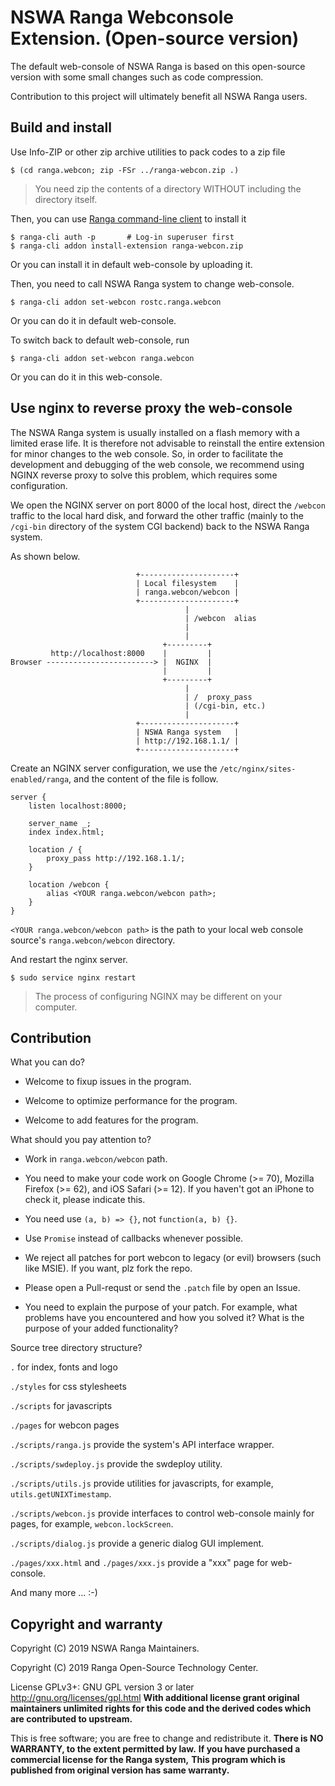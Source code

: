# NSWA Ranga Webconsole Extension. (Open-source version)

The default web-console of NSWA Ranga is based on this open-source version with some small changes such as code compression.

Contribution to this project will ultimately benefit all NSWA Ranga users.

## Build and install

Use Info-ZIP or other zip archive utilities to pack codes to a zip file

```
$ (cd ranga.webcon; zip -FSr ../ranga-webcon.zip .)
```

> You need zip the contents of a directory WITHOUT including the directory itself.

Then, you can use [Ranga command-line client](https://github.com/glider0/ranga-client/) to install it

```
$ ranga-cli auth -p       # Log-in superuser first
$ ranga-cli addon install-extension ranga-webcon.zip
```

Or you can install it in default web-console by uploading it.

Then, you need to call NSWA Ranga system to change web-console.

```
$ ranga-cli addon set-webcon rostc.ranga.webcon
```

Or you can do it in default web-console.

To switch back to default web-console, run

```
$ ranga-cli addon set-webcon ranga.webcon
```

Or you can do it in this web-console.

## Use nginx to reverse proxy the web-console

The NSWA Ranga system is usually installed on a flash memory with a limited erase life. It is therefore not advisable to reinstall the entire extension for minor changes to the web console. So, in order to facilitate the development and debugging of the web console, we recommend using NGINX reverse proxy to solve this problem, which requires some configuration.

We open the NGINX server on port 8000 of the local host, direct the `/webcon` traffic to the local hard disk, and forward the other traffic (mainly to the `/cgi-bin` directory of the system CGI backend) back to the NSWA Ranga system.

As shown below.

```
                            +---------------------+
                            | Local filesystem    |
                            | ranga.webcon/webcon |
                            +---------------------+
                                       |
                                       | /webcon  alias
                                       |
                                       |
                                  +---------+
         http://localhost:8000    |         |
Browser ------------------------> |  NGINX  |
                                  |         |
                                  +---------+
                                       |
                                       | /  proxy_pass
                                       | (/cgi-bin, etc.)
                                       |
                            +---------------------+
                            | NSWA Ranga system   |
                            | http://192.168.1.1/ |
                            +---------------------+
```

Create an NGINX server configuration, we use the `/etc/nginx/sites-enabled/ranga`, and the content of the file is follow.

```
server {
	listen localhost:8000;

	server_name _;
	index index.html;

	location / {
		proxy_pass http://192.168.1.1/;
	}

	location /webcon {
		alias <YOUR ranga.webcon/webcon path>;
	}
}
```

`<YOUR ranga.webcon/webcon path>` is the path to your local web console source's `ranga.webcon/webcon` directory.

And restart the nginx server.

```
$ sudo service nginx restart
```

> The process of configuring NGINX may be different on your computer.

## Contribution

What you can do?

- Welcome to fixup issues in the program.

- Welcome to optimize performance for the program.

- Welcome to add features for the program.

What should you pay attention to?

- Work in `ranga.webcon/webcon` path.

- You need to make your code work on Google Chrome (>= 70), Mozilla Firefox (>= 62), and iOS Safari (>= 12). If you haven't got an iPhone to check it, please indicate this.

- You need use `(a, b) => {}`, not `function(a, b) {}`.

- Use `Promise` instead of callbacks whenever possible.

- We reject all patches for port webcon to legacy (or evil) browsers (such like MSIE). If you want, plz fork the repo.

- Please open a Pull-requst or send the `.patch` file by open an Issue.

- You need to explain the purpose of your patch. For example, what problems have you encountered and how you solved it? What is the purpose of your added functionality?

Source tree directory structure?

`.` for index, fonts and logo

`./styles` for css stylesheets

`./scripts` for javascripts

`./pages` for webcon pages

`./scripts/ranga.js` provide the system's API interface wrapper.

`./scripts/swdeploy.js` provide the swdeploy utility.

`./scripts/utils.js` provide utilities for javascripts, for example, `utils.getUNIXTimestamp`.

`./scripts/webcon.js` provide interfaces to control web-console mainly for pages, for example, `webcon.lockScreen`.

`./scripts/dialog.js` provide a generic dialog GUI implement.

`./pages/xxx.html` and `./pages/xxx.js` provide a "xxx" page for web-console.

And many more ... :-)

## Copyright and warranty

Copyright (C) 2019 NSWA Ranga Maintainers.

Copyright (C) 2019 Ranga Open-Source Technology Center.

License GPLv3+: GNU GPL version 3 or later <http://gnu.org/licenses/gpl.html> **With additional license grant original maintainers unlimited rights for this code and the derived codes which are contributed to upstream.**

This is free software; you are free to change and redistribute it.
**There is NO WARRANTY, to the extent permitted by law.**
**If you have purchased a commercial license for the Ranga system,**
**This program which is published from original version has same warranty.**
